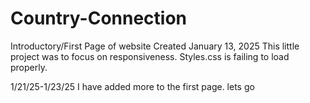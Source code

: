 # Country-Connection
Introductory/First Page of website
Created January 13, 2025
This little project was to focus on responsiveness.
Styles.css is failing to load properly.

1/21/25-1/23/25 I have added more to the first page. lets go
